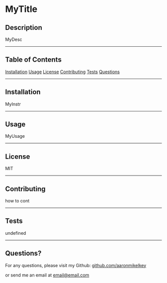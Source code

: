 
	
# MyTitle

## Description

MyDesc

---

## Table of Contents

[Installation](#Installation)
[Usage](#Usage)
[License](#License)
[Contributing](#Contributing)
[Tests](#Tests)
[Questions](#Questions)

---

## Installation

MyInstr

---

## Usage

MyUsage

---

## License

MIT

---

## Contributing

how to cont

---
## Tests
undefined

---

## Questions?

For any questions, please visit my Github: [github.com/aaronmikelkey](https://github.com/aaronmikelkey)

or send me an email at [email@email.com](mailto:email@email.com)
